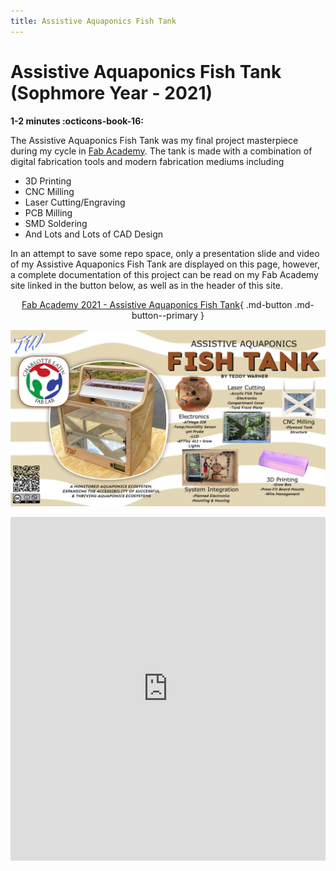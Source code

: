 ```yaml
---
title: Assistive Aquaponics Fish Tank
---
```


# Assistive Aquaponics Fish Tank (Sophmore Year - 2021)

**1-2 minutes :octicons-book-16:**

The Assistive Aquaponics Fish Tank was my final project masterpiece during my cycle in [Fab Academy](https://fabacademy.org/). The tank is made with a combination of digital fabrication tools and modern fabrication mediums including

 - 3D Printing
 - CNC Milling
 - Laser Cutting/Engraving
 - PCB Milling
 - SMD Soldering
 - And Lots and Lots of CAD Design

 In an attempt to save some repo space, only a presentation slide and video of my Assistive Aquaponics Fish Tank are displayed on this page, however, a complete documentation of this project can be read on my Fab Academy site linked in the button below, as well as in the header of this site. 

<center>

[Fab Academy 2021 - Assistive Aquaponics Fish Tank](http://fabacademy.org/2021/labs/charlotte/students/theodore-warner/Final%20Project/final-project/){ .md-button .md-button--primary }

![](../images/AssistiveAquaponics/presentation.png)

<iframe width="100%" height="550" src="https://www.youtube.com/embed/YuM9sASTiBI" title="YouTube video player" frameborder="0" allow="accelerometer; autoplay; clipboard-write; encrypted-media; gyroscope; picture-in-picture" allowfullscreen></iframe>

</center>
